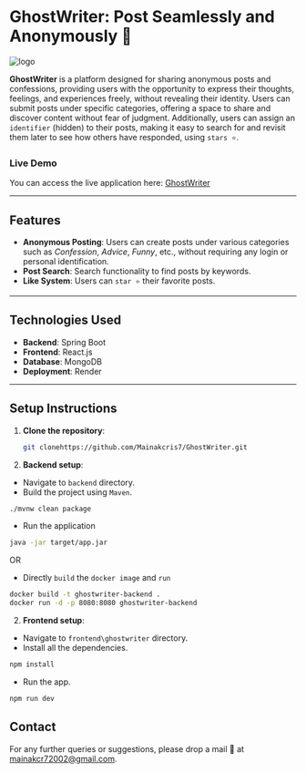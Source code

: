 # GhostWriter: Post Seamlessly and Anonymously 👻

![logo](https://ghostwriter-mainak.onrender.com/assets/logo-BFXdFRoi.png)

**GhostWriter** is a platform designed for sharing anonymous posts and confessions, providing users with the opportunity to express their thoughts, feelings, and experiences freely, without revealing their identity. Users can submit posts under specific categories, offering a space to share and discover content without fear of judgment. Additionally, users can assign an `identifier` (hidden) to their posts, making it easy to search for and revisit them later to see how others have responded, using `stars ⭐`.

### Live Demo
You can access the live application here: [GhostWriter](https://ghostwriter-mainak.onrender.com/)

---

## Features
- **Anonymous Posting**: Users can create posts under various categories such as *Confession*, *Advice*, *Funny*, etc., without requiring any login or personal identification.
- **Post Search**: Search functionality to find posts by keywords.
- **Like System**: Users can `star ⭐` their favorite posts.

---


## Technologies Used
- **Backend**: Spring Boot
- **Frontend**: React.js
- **Database**: MongoDB
- **Deployment**: Render

---

## Setup Instructions
1. **Clone the repository**:
   ```bash
   git clonehttps://github.com/Mainakcris7/GhostWriter.git
   ```
2. **Backend setup**:
 - Navigate to `backend` directory.
 - Build the project using `Maven`.
 ```bash
 ./mvnw clean package
```
- Run the application
```bash
java -jar target/app.jar
```
OR
- Directly `build` the `docker image` and `run`
```bash
docker build -t ghostwriter-backend .
docker run -d -p 8080:8080 ghostwriter-backend
```
2. **Frontend setup**:
 - Navigate to `frontend\ghostwriter` directory.
 - Install all the dependencies.
 ```bash
 npm install
```
- Run the app.
```bash
npm run dev
```


## Contact
For any further queries or suggestions, please drop a mail 📩 at mainakcr72002@gmail.com. 



